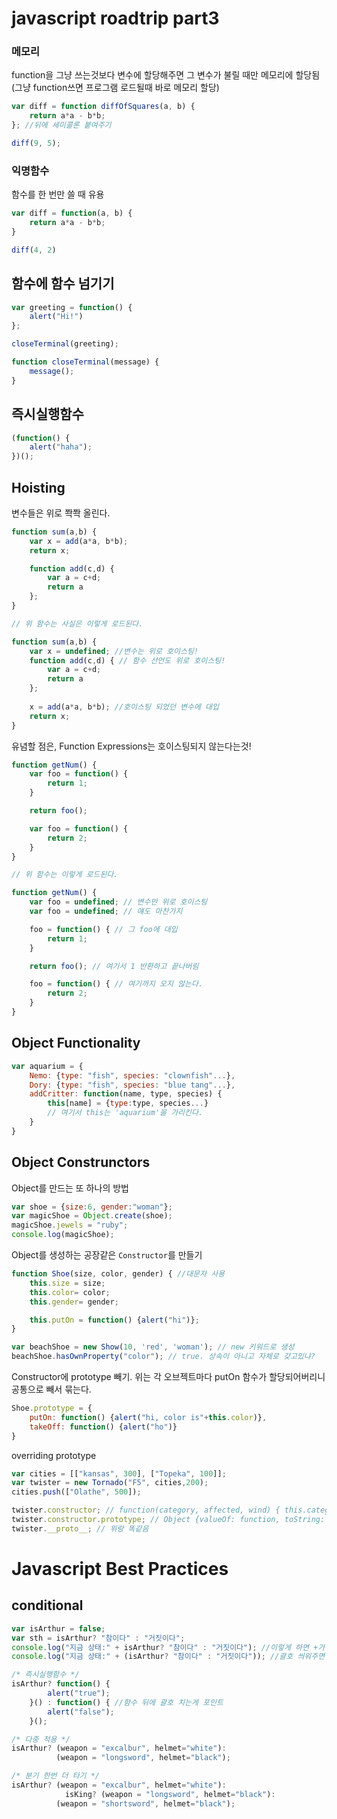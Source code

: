 # javascript roadtrip part3

### 메모리
function을 그냥 쓰는것보다 변수에 할당해주면 그 변수가 불릴 때만 메모리에 할당됨(그냥 function쓰면 프로그램 로드될때 바로 메모리 할당)
```javascript
var diff = function diffOfSquares(a, b) {
    return a*a - b*b;
}; //뒤에 세미콜론 붙여주기

diff(9, 5);
```

### 익명함수
함수를 한 번만 쓸 때 유용
```javascript
var diff = function(a, b) {
    return a*a - b*b;
}

diff(4, 2)
```

## 함수에 함수 넘기기
```javascript
var greeting = function() {
    alert("Hi!")
};

closeTerminal(greeting);

function closeTerminal(message) {
    message();
}
```

## 즉시실행함수
```javascript
(function() {
    alert("haha");
})();
```

## Hoisting
변수들은 위로 쫙쫙 올린다.
```javascript
function sum(a,b) {
    var x = add(a*a, b*b);
    return x;

    function add(c,d) {
        var a = c+d;
        return a
    };
}

// 위 함수는 사실은 이렇게 로드된다.

function sum(a,b) {
    var x = undefined; //변수는 위로 호이스팅!
    function add(c,d) { // 함수 선언도 위로 호이스팅!
        var a = c+d;
        return a
    };
    
    x = add(a*a, b*b); //호이스팅 되었던 변수에 대입
    return x;
}
```

유념할 점은, Function Expressions는 호이스팅되지 않는다는것!
```javascript
function getNum() {
    var foo = function() {
        return 1;
    }

    return foo();

    var foo = function() {
        return 2;
    }
}

// 위 함수는 이렇게 로드된다.

function getNum() {
    var foo = undefined; // 변수만 위로 호이스팅
    var foo = undefined; // 얘도 마찬가지

    foo = function() { // 그 foo에 대입
        return 1;
    }

    return foo(); // 여기서 1 반환하고 끝나버림

    foo = function() { // 여기까지 오지 않는다.
        return 2;
    }
}
```

## Object Functionality
```javascript
var aquarium = {
    Nemo: {type: "fish", species: "clownfish"...},
    Dory: {type: "fish", species: "blue tang"...},
    addCritter: function(name, type, species) {
        this[name] = {type:type, species...}
        // 여기서 this는 'aquarium'을 가리킨다.
    }
}
```

## Object Construnctors
Object를 만드는 또 하나의 방법
```javascript
var shoe = {size:6, gender:"woman"};
var magicShoe = Object.create(shoe);
magicShoe.jewels = "ruby";
console.log(magicShoe);
```

Object를 생성하는 공장같은 `Constructor`를 만들기
```javascript
function Shoe(size, color, gender) { //대문자 사용
    this.size = size;
    this.color= color;
    this.gender= gender;

    this.putOn = function() {alert("hi")};
}

var beachShoe = new Show(10, 'red', 'woman'); // new 키워드로 생성
beachShoe.hasOwnProperty("color"); // true. 상속이 아니고 자체로 갖고있냐?
```

Constructor에 prototype 빼기. 위는 각 오브젝트마다 putOn 함수가 할당되어버리니 공통으로 빼서 묶는다.
```javascript
Shoe.prototype = {
    putOn: function() {alert("hi, color is"+this.color)},
    takeOff: function() {alert("ho")}
}
```

overriding prototype
```javascript
var cities = [["kansas", 300], ["Topeka", 100]];
var twister = new Tornado("F5", cities,200);
cities.push(["Olathe", 500]);

twister.constructor; // function(category, affected, wind) { this.category = category 어쩌구저쩌구}
twister.constructor.prototype; // Object {valueOf: function, toString: function...}
twister.__proto__; // 위랑 똑같음
```

# Javascript Best Practices
## conditional
```javascript
var isArthur = false;
var sth = isArthur? "참이다" : "거짓이다";
console.log("지금 상태:" + isArthur? "참이다" : "거짓이다"); //이렇게 하면 +가 먼저 실행되기에 참으로 가버린다. 오류.
console.log("지금 상태:" + (isArthur? "참이다" : "거짓이다")); //괄호 씌워주면 제대로 동작

/* 즉시실행함수 */
isArthur? function() {
        alert("true");
    }() : function() { //함수 뒤에 괄호 치는게 포인트
        alert("false");
    }();

/* 다중 적용 */
isArthur? (weapon = "excalbur", helmet="white"):
          (weapon = "longsword", helmet="black");

/* 분기 한번 더 타기 */
isArthur? (weapon = "excalbur", helmet="white"):
            isKing? (weapon = "longsword", helmet="black"):
          (weapon = "shortsword", helmet="black");
